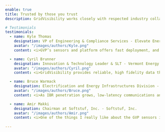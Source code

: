```yaml
---
enable: true
title: Trusted by those you trust
description: GridVisibility works closely with respected industry collaborators to help identify and solve today's toughest industry challenges. Here's what they have to say...

# Testimonials
testimonials:
  - name: Kyle Thomas
    designation: VP of Engineering & Compliance Services - Elevate Energy Consulting, Inc.
    avatar: "/images/authors/Kyle.png"
    content: <i>GVP’s sensors and platform offers fast deployment, and scalability and opens possibilities for numerous applications across transmission and distribution; supporting real-time distribution operations and planning, DER integration, improved grid performance monitoring, and better transmission system modeling and model validation to understand the rapidly evolving distribution system and its impact on the transmission system in both planning and operations.</i>

  - name: Cyril Brunner
    designation: Innovation & Technology Leader & SLT - Vermont Energy Cooperative (VEC)
    avatar: "/images/authors/Cyril.png"
    content: <i>GridVisibility provides reliable, high fidelity data that identifies faults and quantifies the magnitude of power quality issues on the distribution system for our distribution operators.</i>

  - name: Bruce Warmack
    designation: Electrification and Energy Infrastructures Division - Oak Ridge National Laboratory
    avatar: "/images/authors/Bruce.png"
    content: <i>As IBR penetration grows, low-latency communications and high fidelity observability are no longer optional. They become core infrastructure.</i>

  - name: Amir Makki
    designation: Chairman at Softstuf, Inc. - Softstuf, Inc.
    avatar: "/images/authors/Amir.png"
    content: <i>One of the things I really like about the GVP sensors is that they give us COMTRADE data files at 10,000 samples per second from any point in time. This allows us to use our Wavewin software to identify lightning strikes, distortion, frequency deviations, and outages. The possibilities are amazing. This new technology is just in time.</i>
    
---
```

